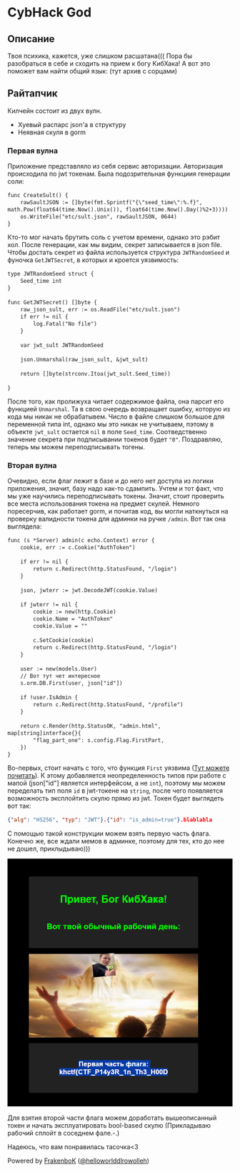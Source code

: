 # CybHack God 

## Описание 
Твоя психика, кажется, уже слишком расшатана((( Пора бы разобраться в себе и сходить на прием к богу КибХака! А вот это поможет вам найти общий язык: (тут архив с сорцами)

## Райтапчик 
Килчейн состоит из двух вулн.
- Хуевый распарс json'а в структуру
- Неявная скуля в gorm

### Первая вулна
Приложение представляло из себя сервис авторизации. Авторизация происходила по jwt токенам. Была подозрительная функциия генерации соли:

```golang
func CreateSult() {
	rawSaultJSON := []byte(fmt.Sprintf("{\"seed_time\":%.f}", math.Pow(float64(time.Now().Unix()), float64(time.Now().Day()%2+3))))
	os.WriteFile("etc/sult.json", rawSaultJSON, 0644)
}
```

Кто-то мог начать брутить соль с учетом времени, однако это рэбит хол. После генерации, как мы видим, секрет записывается в json file. Чтобы достать секрет из файла используется структура `JWTRandomSeed` и фуночка `GetJWTSecret`, в которых и кроется уязвимость:

```golang
type JWTRandomSeed struct {
	Seed_time int
}

func GetJWTSecret() []byte {
	raw_json_sult, err := os.ReadFile("etc/sult.json")
	if err != nil {
		log.Fatal("No file")
	}

	var jwt_sult JWTRandomSeed

	json.Unmarshal(raw_json_sult, &jwt_sult)

	return []byte(strconv.Itoa(jwt_sult.Seed_time))

}
```

После того, как пролижуха читает содержимое файла, она парсит его функцией `Unmarshal`. Та в свою очередь возвращает ошибку, которую из кода мы никак не обрабатывем. Число в файле слишком большое для переменной типа int, однако мы это никак не учитываем, пэтому в объекте `jwt_sult` остается `nil` в поле `Seed_time`. Соотведственно значение секрета при подписывании токенов будет `"0"`.
Поздравляю, теперь мы можем переподписывать тогены.

### Вторая вулна

Очевидно, если флаг лежит в базе и до него нет доступа из логики приложения, значит, базу надо как-то сдампить. Учтем и тот факт, что мы уже научились переподписывать токены. Значит, стоит проверить все места использования токена на предмет скулей.
Немного поресерчив, как работает gorm, и почитав код, вы могли наткнуться на проверку валидности токена для админки на ручке `/admin`. Вот так она выглядела:

```golang 
func (s *Server) admin(c echo.Context) error {
	cookie, err := c.Cookie("AuthToken")

	if err != nil {
		return c.Redirect(http.StatusFound, "/login")
	}

	json, jwterr := jwt.DecodeJWT(cookie.Value)

	if jwterr != nil {
		cookie := new(http.Cookie)
		cookie.Name = "AuthToken"
		cookie.Value = ""

		c.SetCookie(cookie)
		return c.Redirect(http.StatusFound, "/login")
	}

	user := new(models.User)
	// Вот тут чет интересное
	s.orm.DB.First(user, json["id"])

	if !user.IsAdmin {
		return c.Redirect(http.StatusFound, "/profile")
	}

	return c.Render(http.StatusOK, "admin.html", map[string]interface{}{
		"flag_part_one": s.config.Flag.FirstPart,
	})
}
```
Во-первых, стоит начать с того, что функция `First` уязвима ([Тут можете почитать](https://gorm.io/docs/security.html)). К этому добавляется неопределенность типов при работе с мапой (json["id"] является интерфейсом, а не `int`), поэтому мы можем переделать тип поля `id` в jwt-токене на `string`, после чего появляется возможность эксплойтить скулю прямо из jwt. Токен будет выглядеть вот так:
```json
{"alg": "HS256", "typ": "JWT"}.{"id": "is_admin=true"}.blablabla
```
С помощью такой конструкции можем взять первую часть флага. 
Конечно же, все ждали мемов в админке, поэтому для тех, кто до нее не дошел, приклыдываю)))

![Мэмы](img/image.png)

Для взятия второй части флага можем доработать вышеописанный токен и начать эксплуатировать bool-based скулю (Прикладываю рабочий сплойт в соседнем фале.-.)

Надеюсь, что вам понравилась тасочка<З

Powered by [FrakenboK](https://ctftime.org/user/94195) ([@helloworlddlrowolleh](https://t.me/helloworlddlrowolleh))